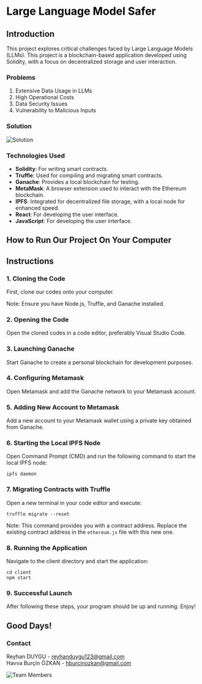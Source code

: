 # <font color="BLACK">Large Language Model Safer  </font>

## Introduction
This project explores critical challenges faced by Large Language Models (LLMs). This project is a blockchain-based application developed using Solidity, with a focus on decentralized storage and user interaction. 


### Problems
1. Extensive Data Usage in LLMs
2. High Operational Costs
3. Data Security Issues
4. Vulnerability to Malicious Inputs

### Solution
![Solution](https://github.com/burcinozkan/deneme/assets/105969774/fd08b579-234f-4ec5-8dca-ffd4db471a9f) 

### Technologies Used
- **Solidity**: For writing smart contracts.
- **Truffle**: Used for compiling and migrating smart contracts.
- **Ganache**: Provides a local blockchain for testing.
- **MetaMask**: A browser extension used to interact with the Ethereum blockchain.
- **IPFS**: Integrated for decentralized file storage, with a local node for enhanced speed.
- **React**: For developing the user interface.
- **JavaScript**: For developing the user interface.

## How to Run Our Project On Your Computer

## Instructions

### 1. Cloning the Code
First, clone our codes onto your computer.

Note: Ensure you have Node.js, Truffle, and Ganache installed.

### 2. Opening the Code
Open the cloned codes in a code editor, preferably Visual Studio Code.

### 3. Launching Ganache
Start Ganache to create a personal blockchain for development purposes.

### 4. Configuring Metamask
Open Metamask and add the Ganache network to your Metamask account.

### 5. Adding New Account to Metamask
Add a new account to your Metamask wallet using a private key obtained from Ganache.

### 6. Starting the Local IPFS Node
Open Command Prompt (CMD) and run the following command to start the local IPFS node:
```
ipfs daemon
```

### 7. Migrating Contracts with Truffle
Open a new terminal in your code editor and execute:
```
truffle migrate --reset
```
Note: This command provides you with a contract address. Replace the existing contract address in the `ethereum.js` file with this new one.

### 8. Running the Application
Navigate to the client directory and start the application:
```
cd client
npm start
```

### 9. Successful Launch
After following these steps, your program should be up and running. Enjoy!

## Good Days!




### Contact
Reyhan DUYGU - reyhanduygu123@gmail.com    
Havva Burçin ÖZKAN - hburcinozkan@gmail.com

![Team Members](https://github.com/burcinozkan/deneme/assets/105969774/85896dbe-ddc9-4979-8a55-21bbe854ea68)